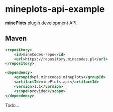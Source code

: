# mineplots-api-example

**minePlots** plugin development API.

## Maven

```xml
<repository>
    <id>mineCodes-repo</id>
    <url>https://repository.minecodes.pl</url>
</repository>

<dependency>
    <groupId>pl.minecodes.mineplots</groupId>
    <artifactId>minePlots-api</artifactId>
    <version>1.1</version>
    <scope>provided</scope>
</dependency>
```

Todo...
